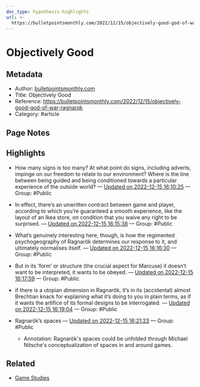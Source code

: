 ```yaml
---
doc_type: hypothesis-highlights
url: >-
  https://bulletpointsmonthly.com/2022/12/15/objectively-good-god-of-war-ragnarok
---
```


# Objectively Good

## Metadata
- Author: [bulletpointsmonthly.com]()
- Title: Objectively Good
- Reference: https://bulletpointsmonthly.com/2022/12/15/objectively-good-god-of-war-ragnarok
- Category: #article

## Page Notes
## Highlights
- How many signs is too many? At what point do signs, including adverts, impinge on our freedom to relate to our environment? Where is the line between being guided and being conditioned towards a particular experience of the outside world? — [Updated on 2022-12-15 16:10:25](https://hyp.is/mny-PnyKEe2wQJ99JF4MCQ/bulletpointsmonthly.com/2022/12/15/objectively-good-god-of-war-ragnarok) — Group: #Public

- In effect, there’s an unwritten contract between game and player, according to which you’re guaranteed a smooth experience, like the layout of an Ikea store, on condition that you waive any right to be surprised. — [Updated on 2022-12-15 16:15:38](https://hyp.is/VLoVvHyLEe24Hp_yW_MphQ/bulletpointsmonthly.com/2022/12/15/objectively-good-god-of-war-ragnarok) — Group: #Public

- What’s genuinely interesting here, though, is how the regimented psychogeography of Ragnarök determines our response to it, and ultimately normalises itself. — [Updated on 2022-12-15 16:16:30](https://hyp.is/c8OPpnyLEe2xfr-WdHOczw/bulletpointsmonthly.com/2022/12/15/objectively-good-god-of-war-ragnarok) — Group: #Public

- But in its ‘form’ or structure (the crucial aspect for Marcuse) it doesn’t want to be interpreted, it wants to be obeyed. — [Updated on 2022-12-15 16:17:59](https://hyp.is/qQKY2HyLEe2FyOtZvx1IqQ/bulletpointsmonthly.com/2022/12/15/objectively-good-god-of-war-ragnarok) — Group: #Public

- if there is a utopian dimension in Ragnarök, it’s in its (accidental) almost Brechtian knack for explaining what it’s doing to you in plain terms, as if it wants the artifice of its formal designs to be interrogated. — [Updated on 2022-12-15 16:19:04](https://hyp.is/z53oRHyLEe2hILvok3lLvw/bulletpointsmonthly.com/2022/12/15/objectively-good-god-of-war-ragnarok) — Group: #Public

- Ragnarök’s spaces — [Updated on 2022-12-15 16:21:23](https://hyp.is/IsLEkHyMEe2macc98Aj2ZQ/bulletpointsmonthly.com/2022/12/15/objectively-good-god-of-war-ragnarok) — Group: #Public
    - Annotation: Ragnarök's spaces could be unfolded through Michael Nitsche's conceptualization of spaces in and around games.

## Related
- [Game Studies](notes/Game%20Studies.md)